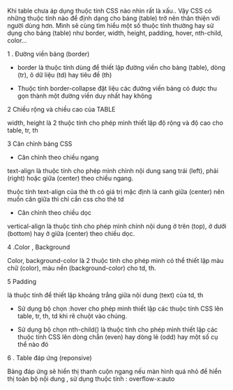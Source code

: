 Khi table chưa áp dụng thuộc tính CSS nào nhìn rất là xấu..  Vậy CSS có những thuộc tính nào để định dạng cho bảng (table) trở nên thân thiện với người dùng hơn. Mình sẽ cùng tìm hiểu một số thuộc tính thường hay sử dụng cho bảng (table) như border, width, height, padding, hover, nth-child, color... 

1 . Đường viền bảng (border)

+ border là thuộc tính dùng để thiết lập đường viền cho bảng (table), dòng (tr), ô dữ liệu (td) hay tiêu đề (th)

+ Thuộc tính  border-collapse đặt liệu các đường viền bảng có được thu gọn thành một đường viền duy nhất hay không

2 Chiều rộng và chiều cao của TABLE

width, height là 2 thuộc tính cho phép mình thiết lập độ rộng và độ cao cho table, tr, th

3 Căn chỉnh bảng CSS 

+ Căn chỉnh theo chiều ngang 

text-align là thuộc tính cho phép mình chỉnh nội dung sang trái (left), phải (right) hoặc giữa (center) theo chiều ngang.

thuộc tính text-align của thẻ th có giá trị mặc định là canh giữa (center) nên muốn căn giữa thì chỉ cần css cho thẻ td

+ Căn chỉnh theo chiều dọc 

vertical-align là thuộc tính cho phép mình chỉnh nội dung ở trên (top), ở dưới (bottom) hay ở giữa (center) theo chiều dọc.

4 .Color , Background

Color, background-color là 2 thuộc tính cho phép mình có thể thiết lập màu chữ (color), màu nền (background-color) cho td, th.

5 Padding

 là thuộc tính để thiết lập khoảng trắng giữa nội dung (text) của td, th


+ Sử dụng bộ chọn :hover  cho phép mình thiết lập các thuộc tính CSS lên table, tr, th, td khi rê chuột vào chúng.

+ Sử dụng bộ chọn nth-child() là thuộc tính cho phép mình thiết lập các thuộc tính CSS lên dòng chẵn (even) hay dòng lẻ (odd) hay một số cụ thể nào đó

6 . Table đáp ứng (reponsive)

Bảng đáp ứng sẽ hiển thị thanh cuộn ngang nếu màn hình quá nhỏ để hiển thị toàn bộ nội dung , sử dụng thuộc tính : overflow-x:auto



